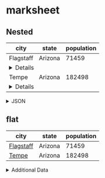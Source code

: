 # marksheet

## Nested

<table>
  <thead>
    <th>city</th>
    <th>state</th>
    <th>population</th>
  </thead>
  <tr>
    <td>Flagstaff</td>
    <td>Arizona</td>
    <td>71459</td>
  </tr>
  <tr>
    <td colspan="3">
      <details>
        <table>
          <tr>
            <th>wikipedia</th><br />
            <td>
              <b>Flagstaff</b> is a city in the U.S. state of Arizona, surrounded by mountains, desert and ponderosa pine forests. It’s a gateway to the San Francisco Peaks, home to Arizona’s tallest mountain (Humphreys Peak) and the Arizona Snowbowl ski resort. Nearby, Wupatki National Monument has Native American pueblo sites, and Walnut Canyon National Monument is dotted with their cliff dwellings.
            </td>
          </tr>
        </table>
      </details>
    </td>
  </tr>
  <tr>
    <td>Tempe</td>
    <td>Arizona</td>
    <td>182498</td>
  </tr>
  <tr>
    <td colspan="3">
      <details>
        <table>
          <tr>
            <th>wikipedia</th><br />
            <td>
              <b>Tempe</b> (/ˈtɛmpiː/ TEM'-pee;[4] Oidbaḍ in Pima), also known as Hayden's Ferry during the territorial times of Arizona, is a city in Maricopa County, Arizona, United States, with the Census Bureau reporting a 2016 population of 182,498.[5] The city is named after the Vale of Tempe in Greece. Tempe is located in the East Valley section of metropolitan Phoenix; it is bordered by Phoenix and Guadalupe on the west, Scottsdale on the north, Chandler on the south, and Mesa on the east. Tempe is also the location of the main campus of Arizona State University.
            </td>
          </tr>
        </table>
      </details>
    </td>
  </tr>
</table>

<details>
<summary>JSON</summary>
  
``` json
[
  {
    "city": "Flagstaff",
    "state": "Arizona",
    "population": 71459,
    "wikipedia": "_Flagstaff_ is a city in the U.S. state of Arizona, surrounded by mountains, desert and ponderosa pine forests. It’s a gateway to the San Francisco Peaks, home to Arizona’s tallest mountain (Humphreys Peak) and the Arizona Snowbowl ski resort. Nearby, Wupatki National Monument has Native American pueblo sites, and Walnut Canyon National Monument is dotted with their cliff dwellings."
  },
  {
    "city": "Tempe",
    "state": "Arizona",
    "population": 182498,
    "wikipedia": "_Tempe_ (/ˈtɛmpiː/ TEM'-pee;[4] Oidbaḍ in Pima), also known as Hayden's Ferry during the territorial times of Arizona, is a city in Maricopa County, Arizona, United States, with the Census Bureau reporting a 2016 population of 182,498.[5] The city is named after the Vale of Tempe in Greece. Tempe is located in the East Valley section of metropolitan Phoenix; it is bordered by Phoenix and Guadalupe on the west, Scottsdale on the north, Chandler on the south, and Mesa on the east. Tempe is also the location of the main campus of Arizona State University."
  }
]
```

</details>

## flat

| city      | state   | population |
| --------- | ------- | --------------- |
| [Flagstaff](#table1-row-1) | Arizona | 71459 |
| [Tempe](#table1-row-2) | Arizona | 182498    |
 
<details>
  
<summary>Additional Data</summary>

<a name="row-1"></a>

| row1 |  |
| - | - |
| wikipedia | *Flagstaff* is a city in the U.S. state of Arizona, surrounded by mountains, desert and ponderosa pine forests. It’s a gateway to the San Francisco Peaks, home to Arizona’s tallest mountain (Humphreys Peak) and the Arizona Snowbowl ski resort. Nearby, Wupatki National Monument has Native American pueblo sites, and Walnut Canyon National Monument is dotted with their cliff dwellings. |

<a name="row-2"></a>

| row2 |  |
| - | - |
| wikipedia | *Tempe* (/ˈtɛmpiː/ TEM'-pee;[4] Oidbaḍ in Pima), also known as Hayden's Ferry during the territorial times of Arizona, is a city in Maricopa County, Arizona, United States, with the Census Bureau reporting a 2016 population of 182,498.[5] The city is named after the Vale of Tempe in Greece. Tempe is located in the East Valley section of metropolitan Phoenix; it is bordered by Phoenix and Guadalupe on the west, Scottsdale on the north, Chandler on the south, and Mesa on the east. Tempe is also the location of the main campus of Arizona State University. |

</details>

</details>
